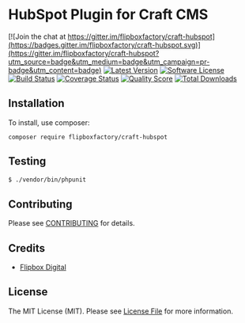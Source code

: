 # HubSpot Plugin for Craft CMS

[![Join the chat at https://gitter.im/flipboxfactory/craft-hubspot](https://badges.gitter.im/flipboxfactory/craft-hubspot.svg)](https://gitter.im/flipboxfactory/craft-hubspot?utm_source=badge&utm_medium=badge&utm_campaign=pr-badge&utm_content=badge)
[![Latest Version](https://img.shields.io/github/release/flipboxfactory/craft-hubspot.svg?style=flat-square)](https://github.com/flipboxfactory/craft-hubspot/releases)
[![Software License](https://img.shields.io/badge/license-MIT-brightgreen.svg?style=flat-square)](LICENSE.md)
[![Build Status](https://img.shields.io/travis/flipboxfactory/craft-hubspot/master.svg?style=flat-square)](https://travis-ci.com/flipboxfactory/craft-hubspot)
[![Coverage Status](https://img.shields.io/scrutinizer/coverage/g/flipboxfactory/craft-hubspot.svg?style=flat-square)](https://scrutinizer-ci.com/g/flipboxfactory/craft-hubspot/code-structure)
[![Quality Score](https://img.shields.io/scrutinizer/g/flipboxfactory/craft-hubspot.svg?style=flat-square)](https://scrutinizer-ci.com/g/flipboxfactory/craft-hubspot)
[![Total Downloads](https://img.shields.io/packagist/dt/flipboxfactory/craft-hubspot.svg?style=flat-square)](https://packagist.org/packages/flipboxfactory/craft-hubspot)

## Installation

To install, use composer:

```
composer require flipboxfactory/craft-hubspot
```

## Testing

``` bash
$ ./vendor/bin/phpunit
```

## Contributing

Please see [CONTRIBUTING](https://github.com/flipboxfactory/craft-hubspot/blob/master/CONTRIBUTING.md) for details.


## Credits

- [Flipbox Digital](https://github.com/flipbox)

## License

The MIT License (MIT). Please see [License File](https://github.com/flipboxfactory/craft-hubspot/blob/master/LICENSE) for more information.
